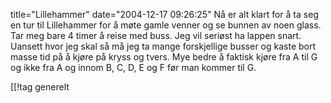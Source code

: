 title="Lillehammer"
date="2004-12-17 09:26:25"
Nå er alt klart for å ta seg en tur til Lillehammer for å møte gamle venner og se bunnen av noen glass. Tar meg bare 4 timer å reise med buss. Jeg vil seriøst ha lappen snart. Uansett hvor jeg skal så må jeg ta mange forskjellige busser og kaste bort masse tid på å kjøre på kryss og tvers. Mye bedre å faktisk kjøre fra A til G og ikke fra A og innom B, C, D, E  og F før man kommer til G.

[[!tag  generelt
